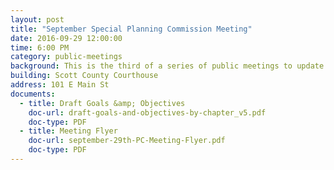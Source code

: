 ```yaml
---
layout: post
title: "September Special Planning Commission Meeting"
date: 2016-09-29 12:00:00
time: 6:00 PM
category: public-meetings
background: This is the third of a series of public meetings to update the Georgetown-Scott County Comprehensive Plan. At this meeting, we will review draft goals and objectives developed as part of the 2016 Comprehensive Plan.
building: Scott County Courthouse
address: 101 E Main St
documents:
  - title: Draft Goals &amp; Objectives
    doc-url: draft-goals-and-objectives-by-chapter_v5.pdf
    doc-type: PDF
  - title: Meeting Flyer
    doc-url: september-29th-PC-Meeting-Flyer.pdf
    doc-type: PDF
---
```

